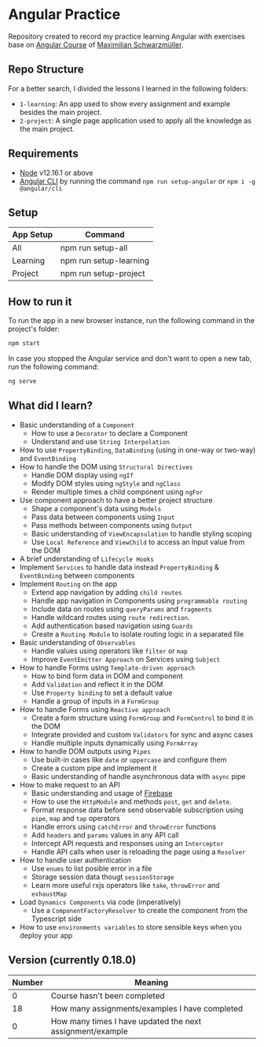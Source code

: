 # Angular Practice
Repository created to record my practice learning Angular with exercises base on [Angular Course](https://www.udemy.com/course/the-complete-guide-to-angular-2/) of [Maximilian Schwarzmüller](https://www.udemy.com/user/maximilian-schwarzmuller/).

## Repo Structure
For a better search, I divided the lessons I learned in the following folders:
- `1-learning`: An app used to show every assignment and example besides the main project.
- `2-project`: A single page application used to apply all the knowledge as the main project.

## Requirements
 - [Node](https://nodejs.org/en/download/) v12.16.1 or above
 - [Angular CLI](https://cli.angular.io/) by running the command `npm run setup-angular` or `npm i -g @angular/cli`

## Setup
| App Setup | Command |
| ------ | ------ |
| All | npm run setup-all |
| Learning | npm run setup-learning |
| Project | npm run setup-project |

## How to run it
To run the app in a new browser instance, run the following command in the project's folder:
```sh
npm start
```
In case you stopped the Angular service and don't want to open a new tab, run the following command:
```sh
ng serve
```

## What did I learn?
 - Basic understanding of a `Component`
   - How to use a `Decorator` to declare a Component
   - Understand and use `String Interpolation`
 - How to use `PropertyBinding`, `DataBinding` (using in one-way or two-way) and `EventBinding`
 - How to handle the DOM using `Structural Directives`
   - Handle DOM display using `ngIf`
   - Modify DOM styles using `ngStyle` and `ngClass`
   - Render multiple times a child component using `ngFor`
 - Use component approach to have a better project structure
   - Shape a component's data using `Models`
    - Pass data between components using `Input`
    - Pass methods between components using `Output`
    - Basic understanding of `ViewEncapsulation` to handle styling scoping
    - Use `Local Reference` and `ViewChild` to access an Input value from the DOM
 - A brief understanding of `Lifecycle Hooks`
 - Implement `Services` to handle data instead `PropertyBinding` & `EventBinding` between components
 - Implement `Routing` on the app
   - Extend app navigation by adding `child routes`
   - Handle app navigation in Components using `programmable routing`
   - Include data on routes using `queryParams` and `fragments`
   - Handle wildcard routes using `route redirection`.
   - Add authentication based navigation using `Guards`
   - Create a `Routing Module` to isolate routing logic in a separated file
 - Basic understanding of `Observables`
   - Handle values using operators like `filter` or `map`
   - Improve `EventEmitter Approach` on Services using `Subject`
 - How to handle Forms using `Template-driven approach`
   - How to bind form data in DOM and component
   - Add `Validation` and reflect it in the DOM
   - Use `Property binding` to set a default value
   - Handle a group of inputs in a `FormGroup`
 - How to handle Forms using `Reactive approach`
   - Create a form structure using `FormGroup` and `FormControl` to  bind it in the DOM
   - Integrate provided and custom `Validators` for sync and async cases
   - Handle multiple inputs dynamically using `FormArray`
 - How to handle DOM outputs using `Pipes`
   - Use built-in cases like `date` or `uppercase` and configure them
   - Create a custom pipe and implement it
   - Basic understanding of handle asynchronous data with `async` pipe
 - How to make request to an API
   - Basic understanding and usage of [Firebase](firebase.google.com)
   - How to use the `HttpModule` and methods `post`, `get` and `delete`.
   - Format response data before send observable subscription using `pipe`, `map` and `tap` operators
   - Handle errors using `catchError` and `throwError` functions
   - Add `headers` and `params` values in any API call
   - Intercept API requests and responses using an `Interceptor`
   - Handle API calls when user is reloading the page using a `Resolver`
 - How to handle user authentication
   - Use `enums` to list posible error in a file
   - Storage session data thougt `sessionStorage`
   - Learn more useful rxjs operators like `take`, `throwError` and `exhaustMap`
 - Load `Dynamics Components` via code (imperatively)
   - Use a `ComponentFactoryResolver` to create the component from the Typescript side
 - How to use `environments variables` to store sensible keys when you deploy your app

## Version (currently 0.18.0)
| Number | Meaning |
| ------ | ------ |
| 0 | Course hasn't been completed |
| 18 | How many assignments/examples I have completed |
| 0 | How many times I have updated the next assignment/example |